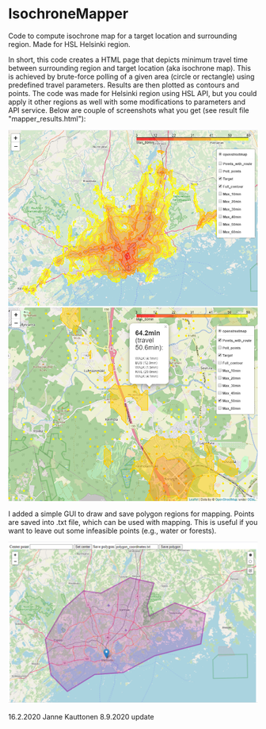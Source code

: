 # IsochroneMapper
Code to compute isochrone map for a target location and surrounding region. Made for HSL Helsinki region.

In short, this code creates a HTML page that depicts minimum travel time between surrounding region and target location (aka isochrone map). This is achieved by brute-force polling of a given area (circle or rectangle) using predefined travel parameters. Results are then plotted as contours and points.
The code was made for Helsinki region using HSL API, but you could apply it other regions as well with some modifications to parameters and API service.
Below are couple of screenshots what you get (see result file "mapper_results.html"):

![Sample figure 1](https://raw.githubusercontent.com/kauttoj/IsochroneMapper/master/sample1.png)
![Sample figure 2](https://raw.githubusercontent.com/kauttoj/IsochroneMapper/master/sample2.png)

I added a simple GUI to draw and save polygon regions for mapping. Points are saved into .txt file, which can be used with mapping. This is useful if you want to leave out some infeasible points (e.g., water or forests).

![Sample figure 2](https://raw.githubusercontent.com/kauttoj/IsochroneMapper/master/area_mapper/sample_image.png)

16.2.2020 Janne Kauttonen
8.9.2020 update
